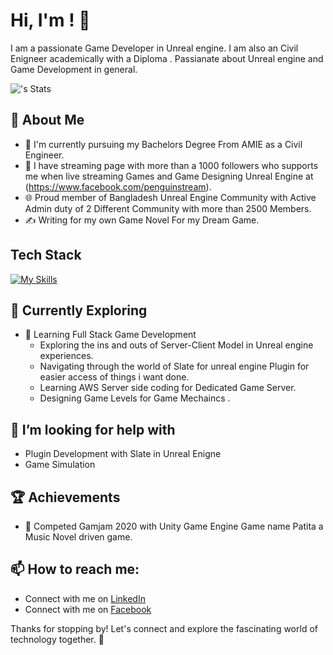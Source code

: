 # Hi, I'm <jahidjay>! 👋

I am a passionate Game Developer in Unreal engine. I am also an Civil Enigneer academically with a Diploma . Passianate about Unreal engine and Game Development in general.

![<jahidjay>'s Stats](https://github-readme-stats.vercel.app/api?username=<username>&theme=vue-dark&show_icons=true&hide_border=true&count_private=true)

## 🚀 About Me

- 🔭 I'm currently pursuing my Bachelors Degree From AMIE as a Civil Engineer.
- 📝 I have streaming page with more than a 1000 followers who supports me when live streaming Games and Game Designing Unreal Engine at (https://www.facebook.com/penguinstream).
- 🌐 Proud member of Bangladesh Unreal Engine Community with Active Admin duty  of 2 Different Community with more than 2500 Members.
- ✍️ Writing for my own Game Novel For my Dream Game.



## Tech Stack
[![My Skills](https://skillicons.dev/icons?i=unreal,visualstudio,vscode,aws,azure,blender,cpp,discord,ai,ps,rider,unity,windows)](https://skillicons.dev)

## 🌱 Currently Exploring

- 🚀 Learning Full Stack Game Development
  - Exploring the ins and outs of Server-Client Model in Unreal engine experiences.
  - Navigating through the world of Slate for unreal engine Plugin for easier access of things i want done.
  - Learning AWS Server side coding for Dedicated Game Server.
  - Designing Game Levels for Game Mechaincs .
 
## 🤔 I’m looking for help with 
  - Plugin Development with Slate in Unreal Enigne
  - Game Simulation


 ## 🏆 Achievements

- 🌟 Competed Gamjam 2020 with Unity Game Engine Game name Patita a Music Novel driven game.


## 📫 How to reach me:

- Connect with me on [LinkedIn]([https://www.linkedin.com/in/penguinstream/])
- Connect with me on [Facebook]([https://www.facebook.com/penguinstream])

Thanks for stopping by! Let's connect and explore the fascinating world of technology together. 🚀



<!--

Here are some ideas to get you started:

- 🔭 I’m currently working on ...
- 🌱 I’m currently learning ...
- 👯 I’m looking to collaborate on ...
- 🤔 I’m looking for help with ...
- 💬 Ask me about ...
- 📫 How to reach me: ...
- 😄 Pronouns: ...
- ⚡ Fun fact: ...
-->
